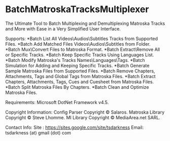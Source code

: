# BatchMatroskaTracksMultiplexer
The Ultimate Tool to Batch Multiplexing and Demultiplexing Matroska Tracks and More with Ease in a Very Simplified User Interface.

Supports:
*Batch List All Videos\Audios\Subtitles Tracks from Supported Files.
*Batch Add Matched Files Videos\Audios\Subtitles from Folder.
*Batch Mux\Convert Files to Matroska Format.
*Batch Extract\Remove All or Specific Tracks.
*Batch Keep Specific Tracks Using Languages List.
*Batch Modify Matroska's Tracks Names\Languages\Tags.
*Batch Simulation for Adding and Keeping Specific Tracks.
*Batch Generate Sample Matroska Files from Supported Files.
*Batch Remove Chapters, Attachments, Tags and Global Tags from Matroska Files.
*Batch Extract Chapters, Attachments, Tags, Cues and Cuesheet from Matroska Files.
*Batch Split Matroska Files By Chapters.
*Batch Clean and Optimize Matroska Files.

Requirements:
Microsoft DotNet Framework v4.5.

Copyright Information:
Config Parser Copyright © Salaros.
Matroska Library Copyright © Steve Lhomme.
MI Library Copyright © MediaArea.net SARL.

Contact Info:
Site : https://sites.google.com/site/tsdarkness
Email: tsdarkness (at) gmail (dot) com
